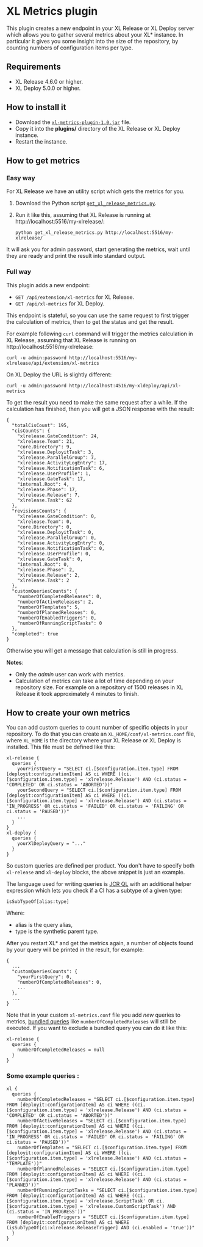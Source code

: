 # XL Metrics plugin

This plugin creates a new endpoint in your XL Release or XL Deploy server which allows you to gather several metrics about your XL* instance. In particular it gives you some insight into the size of the repository, by counting numbers of configuration items per type.

## Requirements

* XL Release 4.6.0 or higher.
* XL Deploy 5.0.0 or higher.

## How to install it

* Download the [`xl-metrics-plugin-1.0.jar`](https://github.com/xebialabs-community/xl-metrics-plugin/releases/download/v1.0/xl-metrics-plugin-1.0.jar) file.
* Copy it into the **plugins/** directory of the XL Release or XL Deploy instance.
* Restart the instance.

## How to get metrics

### Easy way

For XL Release we have an utility script which gets the metrics for you.

1. Download the Python script [`get_xl_release_metrics.py`](scripts/get_xl_release_metrics.py).
2. Run it like this, assuming that XL Release is running at http://localhost:5516/my-xlrelease/:

    `python get_xl_release_metrics.py http://localhost:5516/my-xlrelease/`
    
It will ask you for admin password, start generating the metrics, wait until they are ready and print the result into standard output.

### Full way

This plugin adds a new endpoint: 

* `GET /api/extension/xl-metrics` for XL Release.
* `GET /api/xl-metrics` for XL Deploy.

This endpoint is stateful, so you can use the same request to first trigger the calculation of metrics, then to get the status and get the result.

For example following `curl` command will trigger the metrics calculation in XL Release, assuming that XL Release is running on http://localhost:5516/my-xlrelease:

    curl -u admin:password http://localhost:5516/my-xlrelease/api/extension/xl-metrics
    
On XL Deploy the URL is slightly different:

    curl -u admin:password http://localhost:4516/my-xldeploy/api/xl-metrics

To get the result you need to make the same request after a while. If the calculation has finished, then you will get a JSON response with the result:

    {
      "totalCisCount": 195,
      "cisCounts": {
        "xlrelease.GateCondition": 24,
        "xlrelease.Team": 21,
        "core.Directory": 9,
        "xlrelease.DeployitTask": 3,
        "xlrelease.ParallelGroup": 7,
        "xlrelease.ActivityLogEntry": 17,
        "xlrelease.NotificationTask": 6,
        "xlrelease.UserProfile": 1,
        "xlrelease.GateTask": 17,
        "internal.Root": 4,
        "xlrelease.Phase": 17,
        "xlrelease.Release": 7,
        "xlrelease.Task": 62
      },
      "revisionsCounts": {
        "xlrelease.GateCondition": 0,
        "xlrelease.Team": 0,
        "core.Directory": 0,
        "xlrelease.DeployitTask": 0,
        "xlrelease.ParallelGroup": 0,
        "xlrelease.ActivityLogEntry": 0,
        "xlrelease.NotificationTask": 0,
        "xlrelease.UserProfile": 0,
        "xlrelease.GateTask": 0,
        "internal.Root": 0,
        "xlrelease.Phase": 2,
        "xlrelease.Release": 2,
        "xlrelease.Task": 2
      },
      "customQueriesCounts": {
        "numberOfCompletedReleases": 0,
        "numberOfActiveReleases": 2,
        "numberOfTemplates": 5,
        "numberOfPlannedReleases": 0,
        "numberOfEnabledTriggers": 0,
        "numberOfRunningScriptTasks": 0
      },
      "completed": true
    }

Otherwise you will get a message that calculation is still in progress.

**Notes**:

* Only the _admin_ user can work with metrics.
* Calculation of metrics can take a lot of time depending on your repository size. For example on a repository of 1500 releases in XL Release it took approximately 4 minutes to finish.

## How to create your own metrics

You can add custom queries to count number of specific objects in your repository. To do that you can create an `XL_HOME/conf/xl-metrics.conf` file, where `XL_HOME` is the directory where your XL Release or XL Deploy is installed. This file must be defined like this:

    xl-release {
      queries {
        yourFirstQuery = "SELECT ci.[$configuration.item.type] FROM [deployit:configurationItem] AS ci WHERE ((ci.[$configuration.item.type] = 'xlrelease.Release') AND (ci.status = 'COMPLETED' OR ci.status = 'ABORTED'))"
        yourSecondQuery = "SELECT ci.[$configuration.item.type] FROM [deployit:configurationItem] AS ci WHERE ((ci.[$configuration.item.type] = 'xlrelease.Release') AND (ci.status = 'IN_PROGRESS' OR ci.status = 'FAILED' OR ci.status = 'FAILING' OR ci.status = 'PAUSED'))"
        ...
      }
    }
    xl-deploy {
      queries {
        yourXlDeployQuery = "..."
      }
    }

So custom queries are defined per product. You don't have to specify both `xl-release` and `xl-deploy` blocks, the above snippet is just an example.

The language used for writing queries is [JCR QL](http://www.day.com/specs/jcr/2.0/6_Query.html) with an additional helper expression which lets you  check if a CI has a subtype of a given type:

    isSubTypeOf[alias:type]

Where:

* alias is the query alias,
* type is the synthetic parent type.

After you restart XL* and get the metrics again, a number of objects found by your query will be printed in the result, for example:

    {
      ...
      "customQueriesCounts": {
        "yourFirstQuery": 0,
        "numberOfCompletedReleases": 0,
        ...
      },
      ...
    }

Note that in your custom `xl-metrics.conf` file you add _new_ queries to metrics, [bundled queries](src/main/resources/xl-metrics.conf) like `numberOfCompletedReleases` will still be executed. If you want to exclude a bundled query you can do it like this:

    xl-release {
      queries {
        numberOfCompletedReleases = null
      }
    }


### Some example queries :

    xl {
      queries {
        numberOfCompletedReleases = "SELECT ci.[$configuration.item.type] FROM [deployit:configurationItem] AS ci WHERE ((ci.[$configuration.item.type] = 'xlrelease.Release') AND (ci.status = 'COMPLETED' OR ci.status = 'ABORTED'))"
        numberOfActiveReleases = "SELECT ci.[$configuration.item.type] FROM [deployit:configurationItem] AS ci WHERE ((ci.[$configuration.item.type] = 'xlrelease.Release') AND (ci.status = 'IN_PROGRESS' OR ci.status = 'FAILED' OR ci.status = 'FAILING' OR ci.status = 'PAUSED'))"
        numberOfTemplates = "SELECT ci.[$configuration.item.type] FROM [deployit:configurationItem] AS ci WHERE ((ci.[$configuration.item.type] = 'xlrelease.Release') AND (ci.status = 'TEMPLATE'))"
        numberOfPlannedReleases = "SELECT ci.[$configuration.item.type] FROM [deployit:configurationItem] AS ci WHERE ((ci.[$configuration.item.type] = 'xlrelease.Release') AND (ci.status = 'PLANNED'))"
        numberOfRunningScriptTasks = "SELECT ci.[$configuration.item.type] FROM [deployit:configurationItem] AS ci WHERE ((ci.[$configuration.item.type] = 'xlrelease.ScriptTask' OR ci.[$configuration.item.type] = 'xlrelease.CustomScriptTask') AND (ci.status = 'IN_PROGRESS'))"
        numberOfEnabledTriggers = "SELECT ci.[$configuration.item.type] FROM [deployit:configurationItem] AS ci WHERE (isSubTypeOf[ci:xlrelease.ReleaseTrigger] AND (ci.enabled = 'true'))"
      }
    }
